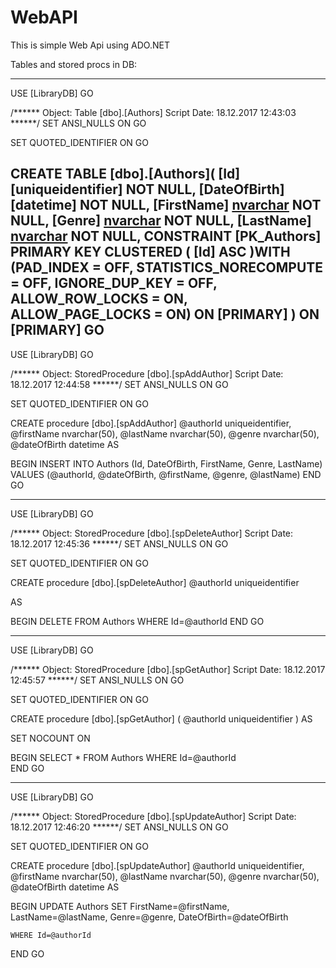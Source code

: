 # WebAPI
This is simple Web Api using ADO.NET

Tables and stored procs in DB:

-----
USE [LibraryDB]
GO

/****** Object:  Table [dbo].[Authors]    Script Date: 18.12.2017 12:43:03 ******/
SET ANSI_NULLS ON
GO

SET QUOTED_IDENTIFIER ON
GO

CREATE TABLE [dbo].[Authors](
	[Id] [uniqueidentifier] NOT NULL,
	[DateOfBirth] [datetime] NOT NULL,
	[FirstName] [nvarchar](50) NOT NULL,
	[Genre] [nvarchar](50) NOT NULL,
	[LastName] [nvarchar](50) NOT NULL,
 CONSTRAINT [PK_Authors] PRIMARY KEY CLUSTERED 
(
	[Id] ASC
)WITH (PAD_INDEX = OFF, STATISTICS_NORECOMPUTE = OFF, IGNORE_DUP_KEY = OFF, ALLOW_ROW_LOCKS = ON, ALLOW_PAGE_LOCKS = ON) ON [PRIMARY]
) ON [PRIMARY]
GO
-----

USE [LibraryDB]
GO

/****** Object:  StoredProcedure [dbo].[spAddAuthor]    Script Date: 18.12.2017 12:44:58 ******/
SET ANSI_NULLS ON
GO

SET QUOTED_IDENTIFIER ON
GO

CREATE procedure [dbo].[spAddAuthor]
@authorId uniqueidentifier,
@firstName nvarchar(50),
@lastName nvarchar(50),
@genre nvarchar(50),
@dateOfBirth datetime
AS

BEGIN
	INSERT INTO Authors	(Id, DateOfBirth, FirstName, Genre, LastName)
	VALUES	(@authorId, @dateOfBirth, @firstName, @genre, @lastName)
END
GO

---

USE [LibraryDB]
GO

/****** Object:  StoredProcedure [dbo].[spDeleteAuthor]    Script Date: 18.12.2017 12:45:36 ******/
SET ANSI_NULLS ON
GO

SET QUOTED_IDENTIFIER ON
GO

CREATE procedure [dbo].[spDeleteAuthor]
@authorId uniqueidentifier

AS

BEGIN
	DELETE FROM Authors WHERE Id=@authorId
END
GO

---

USE [LibraryDB]
GO

/****** Object:  StoredProcedure [dbo].[spGetAuthor]    Script Date: 18.12.2017 12:45:57 ******/
SET ANSI_NULLS ON
GO

SET QUOTED_IDENTIFIER ON
GO


CREATE procedure [dbo].[spGetAuthor]
(
	@authorId uniqueidentifier
)
AS

SET NOCOUNT ON

BEGIN
	SELECT * FROM Authors WHERE Id=@authorId	
END
GO

---

USE [LibraryDB]
GO

/****** Object:  StoredProcedure [dbo].[spUpdateAuthor]    Script Date: 18.12.2017 12:46:20 ******/
SET ANSI_NULLS ON
GO

SET QUOTED_IDENTIFIER ON
GO

CREATE procedure [dbo].[spUpdateAuthor]
@authorId uniqueidentifier,
@firstName nvarchar(50),
@lastName nvarchar(50),
@genre nvarchar(50),
@dateOfBirth datetime
AS

BEGIN
	UPDATE Authors
	SET FirstName=@firstName,
	LastName=@lastName,
	Genre=@genre,
	DateOfBirth=@dateOfBirth

	WHERE Id=@authorId
END
GO
